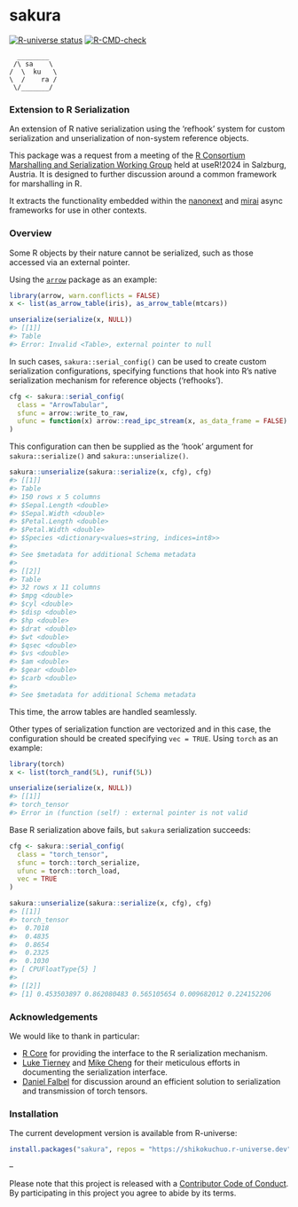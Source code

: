 
<!-- README.md is generated from README.Rmd. Please edit that file -->

# sakura

<!-- badges: start -->

[![R-universe
status](https://shikokuchuo.r-universe.dev/badges/sakura)](https://shikokuchuo.r-universe.dev/sakura)
[![R-CMD-check](https://github.com/shikokuchuo/sakura/workflows/R-CMD-check/badge.svg)](https://github.com/shikokuchuo/sakura/actions)
<!-- badges: end -->

      ________  
     /\ sa    \
    /  \  ku   \
    \  /    ra /
     \/_______/

### Extension to R Serialization

An extension of R native serialization using the ‘refhook’ system for
custom serialization and unserialization of non-system reference
objects.

This package was a request from a meeting of the [R
Consortium](https://r-consortium.org/) [Marshalling and Serialization
Working Group](https://github.com/RConsortium/marshalling-wg/) held at
useR!2024 in Salzburg, Austria. It is designed to further discussion
around a common framework for marshalling in R.

It extracts the functionality embedded within the
[nanonext](https://github.com/shikokuchuo/nanonext) and
[mirai](https://github.com/shikokuchuo/mirai) async frameworks for use
in other contexts.

### Overview

Some R objects by their nature cannot be serialized, such as those
accessed via an external pointer.

Using the [`arrow`](https://arrow.apache.org/docs/r/) package as an
example:

``` r
library(arrow, warn.conflicts = FALSE)
x <- list(as_arrow_table(iris), as_arrow_table(mtcars))

unserialize(serialize(x, NULL))
#> [[1]]
#> Table
#> Error: Invalid <Table>, external pointer to null
```

In such cases, `sakura::serial_config()` can be used to create custom
serialization configurations, specifying functions that hook into R’s
native serialization mechanism for reference objects (‘refhooks’).

``` r
cfg <- sakura::serial_config(
  class = "ArrowTabular",
  sfunc = arrow::write_to_raw,
  ufunc = function(x) arrow::read_ipc_stream(x, as_data_frame = FALSE)
)
```

This configuration can then be supplied as the ‘hook’ argument for
`sakura::serialize()` and `sakura::unserialize()`.

``` r
sakura::unserialize(sakura::serialize(x, cfg), cfg)
#> [[1]]
#> Table
#> 150 rows x 5 columns
#> $Sepal.Length <double>
#> $Sepal.Width <double>
#> $Petal.Length <double>
#> $Petal.Width <double>
#> $Species <dictionary<values=string, indices=int8>>
#> 
#> See $metadata for additional Schema metadata
#> 
#> [[2]]
#> Table
#> 32 rows x 11 columns
#> $mpg <double>
#> $cyl <double>
#> $disp <double>
#> $hp <double>
#> $drat <double>
#> $wt <double>
#> $qsec <double>
#> $vs <double>
#> $am <double>
#> $gear <double>
#> $carb <double>
#> 
#> See $metadata for additional Schema metadata
```

This time, the arrow tables are handled seamlessly.

Other types of serialization function are vectorized and in this case,
the configuration should be created specifying `vec = TRUE`. Using
`torch` as an example:

``` r
library(torch)
x <- list(torch_rand(5L), runif(5L))

unserialize(serialize(x, NULL))
#> [[1]]
#> torch_tensor
#> Error in (function (self) : external pointer is not valid
```

Base R serialization above fails, but `sakura` serialization succeeds:

``` r
cfg <- sakura::serial_config(
  class = "torch_tensor",
  sfunc = torch::torch_serialize,
  ufunc = torch::torch_load,
  vec = TRUE
)

sakura::unserialize(sakura::serialize(x, cfg), cfg)
#> [[1]]
#> torch_tensor
#>  0.7018
#>  0.4835
#>  0.8654
#>  0.2325
#>  0.1030
#> [ CPUFloatType{5} ]
#> 
#> [[2]]
#> [1] 0.453503897 0.862080483 0.565105654 0.009682012 0.224152206
```

### Acknowledgements

We would like to thank in particular:

- [R Core](https://www.r-project.org/contributors.html) for providing
  the interface to the R serialization mechanism.
- [Luke Tierney](https://github.com/ltierney/) and [Mike
  Cheng](https://github.com/coolbutuseless) for their meticulous efforts
  in documenting the serialization interface.
- [Daniel Falbel](https://github.com/dfalbel) for discussion around an
  efficient solution to serialization and transmission of torch tensors.

### Installation

The current development version is available from R-universe:

``` r
install.packages("sakura", repos = "https://shikokuchuo.r-universe.dev")
```

–

Please note that this project is released with a [Contributor Code of
Conduct](https://shikokuchuo.net/sakura/CODE_OF_CONDUCT.html). By
participating in this project you agree to abide by its terms.

